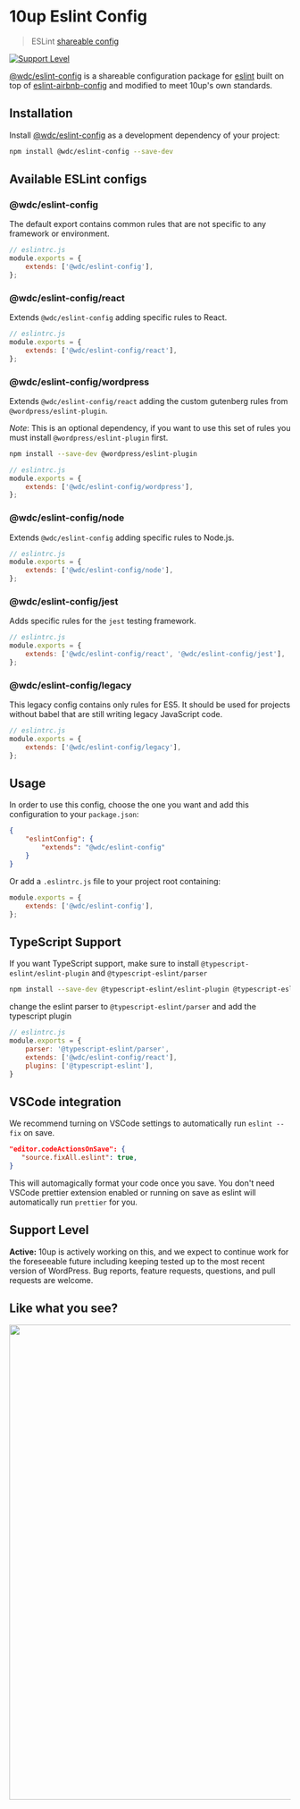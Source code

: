 # 10up Eslint Config

> ESLint [shareable config](https://github.com/10up/eslint-config)

[![Support Level](https://img.shields.io/badge/support-active-green.svg)](#support-level)

[@wdc/eslint-config](https://github.com/10up/eslint-config) is a shareable configuration package for [eslint](http://eslint.org) built on top of [eslint-airbnb-config](https://github.com/airbnb/javascript) and modified to meet 10up's own standards.

## Installation

Install [@wdc/eslint-config](https://github.com/10up/eslint-config) as a development dependency of your project:

```sh
npm install @wdc/eslint-config --save-dev
```

## Available ESLint configs

### @wdc/eslint-config

The default export contains common rules that are not specific to any framework or environment.

```js
// eslintrc.js
module.exports = {
	extends: ['@wdc/eslint-config'],
};
```

### @wdc/eslint-config/react

Extends `@wdc/eslint-config` adding specific rules to React.

```js
// eslintrc.js
module.exports = {
	extends: ['@wdc/eslint-config/react'],
};
```

### @wdc/eslint-config/wordpress

Extends `@wdc/eslint-config/react` adding the custom gutenberg rules from `@wordpress/eslint-plugin`.

*Note*: This is an optional dependency, if you want to use this set of rules you must install `@wordpress/eslint-plugin` first.

```bash
npm install --save-dev @wordpress/eslint-plugin
```

```js
// eslintrc.js
module.exports = {
	extends: ['@wdc/eslint-config/wordpress'],
};
```

### @wdc/eslint-config/node

Extends `@wdc/eslint-config` adding specific rules to Node.js.

```js
// eslintrc.js
module.exports = {
	extends: ['@wdc/eslint-config/node'],
};
```

### @wdc/eslint-config/jest

Adds specific rules for the `jest` testing framework.

```js
// eslintrc.js
module.exports = {
	extends: ['@wdc/eslint-config/react', '@wdc/eslint-config/jest'],
};
```

### @wdc/eslint-config/legacy

This legacy config contains only rules for ES5. It should be used for projects without babel that are still writing legacy JavaScript code.

```js
// eslintrc.js
module.exports = {
	extends: ['@wdc/eslint-config/legacy'],
};
```

## Usage

In order to use this config, choose the one you want and add this configuration to your `package.json`:

```json
{
    "eslintConfig": {
        "extends": "@wdc/eslint-config"
    }
}
```

Or add a `.eslintrc.js` file to your project root containing:
```js
module.exports = {
	extends: ['@wdc/eslint-config'],
};
```

## TypeScript Support

If you want TypeScript support, make sure to install `@typescript-eslint/eslint-plugin` and `@typescript-eslint/parser`

```sh
npm install --save-dev @typescript-eslint/eslint-plugin @typescript-eslint/parser
```

change the eslint parser to `@typescript-eslint/parser` and add the typescript plugin

```js
// eslintrc.js
module.exports = {
	parser: '@typescript-eslint/parser',
	extends: ['@wdc/eslint-config/react'],
	plugins: ['@typescript-eslint'],
}
```

## VSCode integration

We recommend turning on VSCode settings to automatically run `eslint --fix` on save.

```json
"editor.codeActionsOnSave": {
   "source.fixAll.eslint": true,
}
```

This will automagically format your code once you save. You don't need VSCode prettier extension enabled or running on save as eslint will automatically run `prettier` for you.

## Support Level

**Active:** 10up is actively working on this, and we expect to continue work for the foreseeable future including keeping tested up to the most recent version of WordPress.  Bug reports, feature requests, questions, and pull requests are welcome.

## Like what you see?

<a href="http://10up.com/contact/"><img src="https://10up.com/uploads/2016/10/10up-Github-Banner.png" width="850"></a>
